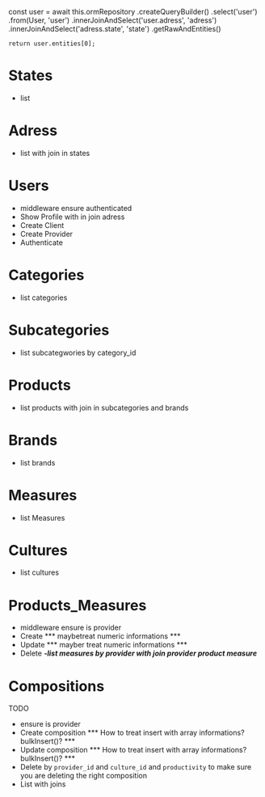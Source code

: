 const user = await this.ormRepository
      .createQueryBuilder()
      .select('user')
      .from(User, 'user')
      .innerJoinAndSelect('user.adress', 'adress')
      .innerJoinAndSelect('adress.state', 'state')
      .getRawAndEntities()

    return user.entities[0];


# States
- list

# Adress
- list with join in states

# Users
- middleware ensure authenticated
- Show Profile with in join adress
- Create Client
- Create Provider
- Authenticate

# Categories
- list categories

# Subcategories
- list subcategwories by category_id

# Products
- list products with join in subcategories and brands

# Brands
- list brands

# Measures
- list Measures

# Cultures
- list cultures

# Products_Measures
- middleware ensure is provider
- Create *** maybetreat numeric informations ***
- Update *** mayber treat numeric informations ***
- Delete
***-list measures by provider with join provider product measure***

# Compositions

TODO
- ensure is provider
- Create composition *** How to treat insert with array informations? bulkInsert()? ***
- Update composition *** How to treat insert with array informations? bulkInsert()? ***
- Delete by `provider_id` and `culture_id` and `productivity` to make sure you are deleting the right composition
- List with joins

